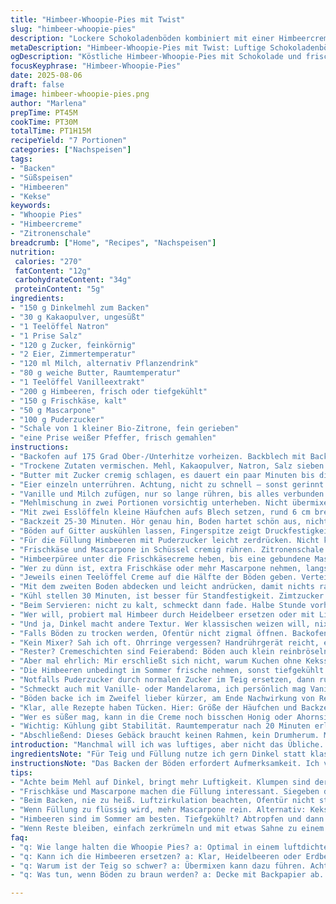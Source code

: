 ```yaml
---
title: "Himbeer-Whoopie-Pies mit Twist"
slug: "himbeer-whoopie-pies"
description: "Lockere Schokoladenböden kombiniert mit einer Himbeercreme, aufgepeppt durch einen Hauch Zitronenschale und ein bisschen weißen Pfeffer. Der Teig wird mit Kakaopulver und Dinkelmehl gemacht, eine kleine Abweichung vom klassischen Weizen, damit es etwas luftiger und weniger kompakt wird. Die Füllung verzichte ich teilweise auf Butter, ersetze sie durch Frischkäse, gibt eine schön frische Note. Wer Fruchtpüree zu flüssig findet, fügt etwas Mascarpone hinzu, damit die Creme standfester bleibt. Wichtig: auf Geräusche achten, wenn die Böden backen. Kein Wackeln, sonst zu feucht. Aroma von dunkler Schokolade trifft auf fruchtige Frische. Leicht klebrig, nicht zäh. Rund 7 Stück aus der Menge. Keine umständlichen Geräte, nur kleine Tricks."
metaDescription: "Himbeer-Whoopie-Pies mit Twist: Luftige Schokoladenböden, Himbeercreme und ein Hauch Zitronenschale – ein Genuss für die Sinne."
ogDescription: "Köstliche Himbeer-Whoopie-Pies mit Schokolade und frischen Aromen – perfekt für besondere Anlässe oder einfach zum Naschen."
focusKeyphrase: "Himbeer-Whoopie-Pies"
date: 2025-08-06
draft: false
image: himbeer-whoopie-pies.png
author: "Marlena"
prepTime: PT45M
cookTime: PT30M
totalTime: PT1H15M
recipeYield: "7 Portionen"
categories: ["Nachspeisen"]
tags:
- "Backen"
- "Süßspeisen"
- "Himbeeren"
- "Kekse"
keywords:
- "Whoopie Pies"
- "Himbeercreme"
- "Zitronenschale"
breadcrumb: ["Home", "Recipes", "Nachspeisen"]
nutrition: 
 calories: "270"
 fatContent: "12g"
 carbohydrateContent: "34g"
 proteinContent: "5g"
ingredients:
- "150 g Dinkelmehl zum Backen"
- "30 g Kakaopulver, ungesüßt"
- "1 Teelöffel Natron"
- "1 Prise Salz"
- "120 g Zucker, feinkörnig"
- "2 Eier, Zimmertemperatur"
- "120 ml Milch, alternativ Pflanzendrink"
- "80 g weiche Butter, Raumtemperatur"
- "1 Teelöffel Vanilleextrakt"
- "200 g Himbeeren, frisch oder tiefgekühlt"
- "150 g Frischkäse, kalt"
- "50 g Mascarpone"
- "100 g Puderzucker"
- "Schale von 1 kleiner Bio-Zitrone, fein gerieben"
- "eine Prise weißer Pfeffer, frisch gemahlen"
instructions:
- "Backofen auf 175 Grad Ober-/Unterhitze vorheizen. Backblech mit Backpapier auslegen; keine Angst vor Papierflusen, lieber mit als ohne."
- "Trockene Zutaten vermischen. Mehl, Kakaopulver, Natron, Salz sieben oder mehrfach durchrühren, um Klumpen zu vermeiden."
- "Butter mit Zucker cremig schlagen, es dauert ein paar Minuten bis die Masse heller und fluffig ist. Geduld, lohnt sich zwischendurch mal abschlecken."
- "Eier einzeln unterrühren. Achtung, nicht zu schnell – sonst gerinnt die Masse."
- "Vanille und Milch zufügen, nur so lange rühren, bis alles verbunden ist. Teig wird samtig, leicht dickflüssig."
- "Mehlmischung in zwei Portionen vorsichtig unterheben. Nicht übermixen, sonst wird der Kuchen schwer."
- "Mit zwei Esslöffeln kleine Häufchen aufs Blech setzen, rund 6 cm breit etwa. Zwischen den Häufchen Basis lassen; die breiten sich noch."
- "Backzeit 25-30 Minuten. Hör genau hin, Boden hartet schön aus, nicht mehr klebrig am Zahnstocher. Oberflächen im Ofen knistern leicht, das ist kein Fehler."
- "Böden auf Gitter auskühlen lassen, Fingerspitze zeigt Druckfestigkeit. Noch warm? Fingerabdruck bleibt? Abkühlen lassen."
- "Für die Füllung Himbeeren mit Puderzucker leicht zerdrücken. Nicht komplett pürieren, etwas Struktur behalten."
- "Frischkäse und Mascarpone in Schüssel cremig rühren. Zitronenschale und weißen Pfeffer unterrühren – der Clou, nicht zu scharf oder zittrig. Dezent, macht Spaß."
- "Himbeerpüree unter die Frischkäsecreme heben, bis eine gebundene Masse entsteht. Sollte nicht zu flüssig, sonst geht die Form verloren."
- "Wer zu dünn ist, extra Frischkäse oder mehr Mascarpone nehmen, langsam einarbeiten."
- "Jeweils einen Teelöffel Creme auf die Hälfte der Böden geben. Verteile mit Rückseite des Löffels, vorsichtig, nicht drücken, sonst pattet die Creme aus."
- "Mit dem zweiten Boden abdecken und leicht andrücken, damit nichts rausläuft. Kurz ruhen lassen, Aromen verbinden sich."
- "Kühl stellen 30 Minuten, ist besser für Standfestigkeit. Zimtzucker passt auch gut statt weißem Pfeffer, falls Lieblingsgewürz."
- "Beim Servieren: nicht zu kalt, schmeckt dann fade. Halbe Stunde vorher rausnehmen, so entwickeln die Aromen Charakter."
- "Wer will, probiert mal Himbeer durch Heidelbeer ersetzen oder mit Limettenschale statt Zitrone experimentieren. Frische, trotzdem der üblichen Süße entkommen."
- "Und ja, Dinkel macht andere Textur. Wer klassischen weizen will, nix dagegen. Aber ich mag diese leichtere Variante und das weniger dumpfe Gefühl."
- "Falls Böden zu trocken werden, Ofentür nicht zigmal öffnen. Backofen checken lieber übers Fenster, Luftzug rauszieht Feuchtigkeit zu schnell."
- "Kein Mixer? Sah ich oft. Ohrringe vergessen? Handrührgerät reicht, einfach etwas länger rühren, wichtig: Butter weich."
- "Rester? Cremeschichten sind Feierabend: Böden auch klein reinbröseln, bisschen Sahne obendrauf, 10 Minuten in Kühlschrank. Trifle nearly."
- "Aber mal ehrlich: Mir erschließt sich nicht, warum Kuchen ohne Keksstruktur. Whoopie eben. Wie kleiner Kuchen zum Anfassen, klarer Fall, wobei jeder was anderes erwartet."
- "Die Himbeeren unbedingt im Sommer frische nehmen, sonst tiefgekühlt mit vorher abtropfen lassen. Sonst lahmt die Creme oder zu wässrig."
- "Notfalls Puderzucker durch normalen Zucker im Teig ersetzen, dann ruhig etwas mehr Milch, um Feuchtigkeit reinzubringen. Zucker plus Butter erledigen Geschmack und Textur gut genug."
- "Schmeckt auch mit Vanille- oder Mandelaroma, ich persönlich mag Vanille pur, weil Kakaoteig schon viel Charakter hat."
- "Böden backe ich im Zweifel lieber kürzer, am Ende Nachwirkung von Restwärme beachten. Da wird es noch fester, verschwitztes Innenleben vermeiden."
- "Klar, alle Rezepte haben Tücken. Hier: Größe der Häufchen und Backzeit entscheidend, schmeckt mir sonst zu trocken oder zu matschig."
- "Wer es süßer mag, kann in die Creme noch bisschen Honig oder Ahornsirup rühren. Dezent, nicht übertreiben."
- "Wichtig: Kühlung gibt Stabilität. Raumtemperatur nach 20 Minuten erlaubt, sonst sauer der Frischkäse. Die Konsistenz kann sonst entgleisen, ich spreche aus Erfahrung."
- "Abschließend: Dieses Gebäck braucht keinen Rahmen, kein Drumherum. Mach es, probiere es. Kein großes Tamtam, aber mit Liebe und ein bisschen frechem Pfiff."
introduction: "Manchmal will ich was luftiges, aber nicht das Übliche. Ein Gebäck, das aussieht wie Kuchen, sich aber weich wie Kissen anfühlt. Whoopie Pies bieten mehr als Süßkram - ich experimentiere gern mit Zutaten und Mengen. Himbeeren zu nehmen, ohne die Füllung zu fluten, ist tricky. Mit Zitronenschale und weißem Pfeffer kommt ein unerwarteter Kick rein. Dinkelmehl macht's leichter, vertraue ich seit letzten Malen. Der Trick liegt im Timing, beim Backen nicht zu groß und nicht zu klein werden lassen. ;) Erinnert an kleine Geschichten, die man schnell verschlingt oder langsam genießt. Viel handwerklicher als gedacht. Vom Gefühl heraniert an Tradition, doch neugierig auf Neues. Keine Crème unbedingt nur süß, sondern mit Ecken und Kanten."
ingredientsNote: "Für Teig und Füllung nutze ich gern Dinkel statt klassischen Weizen, das gibt diesen unverwechselbaren Hauch von Leichtigkeit. Den Zucker habe ich angepasst, nicht zu viel, sonst geht die zarte Textur verloren. Wichtig: Butter auf Raumtemperatur bringen, sonst wird der Teig klumpig. Himbeeren einfrieren funktioniert, bitte vorher gut abtropfen lassen, sonst weicht die Creme zu sehr durch. Frischkäse und Mascarpone kombiniere ich für die richtige Balance von Frische und Stabilität. Zitronenschale gibt Aroma und Frische, eine Prise weißer Pfeffer überrascht zwar auf den ersten Blick, bringt aber Spannung. Natron und Kakaopulver standardmäßig, doch ich warte immer auf die richtige Textur und setze eher auf langsames Unterheben, damit der Teig locker bleibt."
instructionsNote: "Das Backen der Böden erfordert Aufmerksamkeit. Ich verlasse mich mehr auf die Haptik als auf die Uhr. Sobald die Böden beim leichten Druck langsam zurückfedern, sind sie fertig. Dabei höre ich auf das leise Knacken im Ofen – ein Zeichen, dass sie trocknen. Wer zu viel rührt, erwischt schnell einen dichten Kuchen statt eines zarten Kekses. Creme langsam und mit Gefühl unterheben, nicht zu schnell, sonst trennt sich die Flüssigkeit. Zwischendurch vorsichtig abschmecken – besonders mit dem Pfeffer. Die Kühlung stabilisiert, also nicht überspringen. Ich lege die Böden vorher auf ein Gitter, so kühlt das Gebäck gleichmäßig ab ohne Schwitzen. Übrigens, wenn der Ofen Heizstäbe hat, nehme ich die unteren für gleichmäßige Hitze. Bodenmischung vor dem Backen ruhig noch mal leicht auflockern, nicht zu lange stehen lassen."
tips:
- "Achte beim Mehl auf Dinkel, bringt mehr Luftigkeit. Klumpen sind der Feind, gut sieben. Sind die Böden krümelig, Test: leicht drücken, sie sollen zurückspringen. Zu lang gebacken? Trocken wird's schnell."
- "Frischkäse und Mascarpone machen die Füllung interessant. Siegeben die perfekte Balance. Achte auf die Temperatur; zu kalt und die Masse wird krümelig, nicht glatt. Zitronenschale bringt Frische, Pfeffer überrascht."
- "Beim Backen, nie zu heiß. Luftzirkulation beachten, Ofentür nicht ständig öffnen. Schau lieber durch die Scheibe. Knistern im Ofen? Gut, da gehen die Feuchtigkeit und Klumpen."
- "Wenn Füllung zu flüssig wird, mehr Mascarpone rein. Alternativ: Keksboden-Strategie, nicht ideal aber funktioniert. Misch braunen Zucker für mehr Karamellgeschmack; süß, aber im Balance."
- "Himbeeren sind im Sommer am besten. Tiefgekühlt? Abtropfen und dann vorsichtig arbeiten. Puderzucker hilft, die Menge im Griff zu behalten, aber auch normaler Zucker tut seinen Dienst."
- "Wenn Reste bleiben, einfach zerkrümeln und mit etwas Sahne zu einem Dessert zusammenbauen. Mixen wird alle Erinnerungen zurückholen. Für Struktur und Spaß, improvisiere mit den verschiedenen Zutaten."
faq:
- "q: Wie lange halten die Whoopie Pies? a: Optimal in einem luftdichten Behälter für bis zu 3 Tage. Oft besser frisch, aber alternativ in den Kühlschrank für 5 Tage."
- "q: Kann ich die Himbeeren ersetzen? a: Klar, Heidelbeeren oder Erdbeeren funktionieren. Auch Zitrusfrüchte wie Limette sind interessant. Vergiss die Struktur nicht – pürieren nur leicht."
- "q: Warum ist der Teig so schwer? a: Übermixen kann dazu führen. Achte beim Rühren, sanft bleibt er locker. Wenn klumpig, das nächste Mal langsamer unterheben."
- "q: Was tun, wenn Böden zu braun werden? a: Decke mit Backpapier ab. Ein Tr Trick; gleichmäßiger backen und nicht verbrennen. Temperatur im Ofen kontrollieren ist wichtig."

---
```

